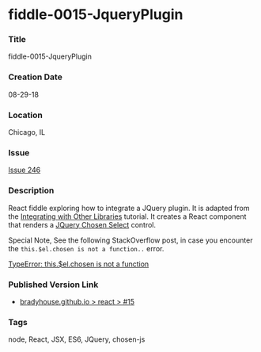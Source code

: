 fiddle-0015-JqueryPlugin
======


### Title

fiddle-0015-JqueryPlugin


### Creation Date

08-29-18


### Location

Chicago, IL


### Issue

[Issue 246](https://github.com/bradyhouse/house/issues/246)


### Description

React fiddle exploring how to integrate a JQuery plugin.  It is adapted from the [Integrating with Other Libraries](https://reactjs.org/docs/integrating-with-other-libraries.html)
tutorial. It creates a React component that renders a [JQuery Chosen Select](https://harvesthq.github.io/chosen/) control.

Special Note, See the following StackOverflow post, in case you encounter the `this.$el.chosen is not a function..` error. 

[TypeError: this.$el.chosen is not a function](https://stackoverflow.com/questions/46702344/adding-jquery-plugin-is-not-working-in-react-app-typeerror-this-el-chosen-is)


### Published Version Link

  * [bradyhouse.github.io > react > #15](http://bradyhouse.github.io/react/fiddle-0015-JqueryPlugin/#)


### Tags

node, React, JSX, ES6, JQuery, chosen-js
